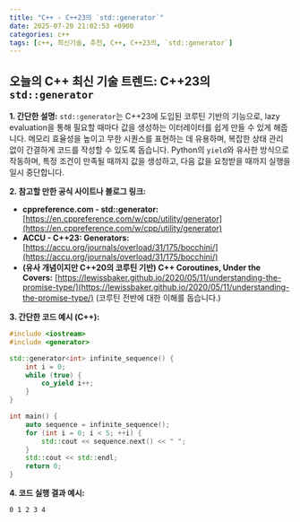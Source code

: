 ```yaml
---
title: "C++ - C++23의 `std::generator`"
date: 2025-07-20 21:02:53 +0900
categories: c++
tags: [c++, 최신기술, 추천, C++, C++23의, `std::generator`]
---
```


## 오늘의 C++ 최신 기술 트렌드: **C++23의 `std::generator`**

**1. 간단한 설명:**
`std::generator`는 C++23에 도입된 코루틴 기반의 기능으로, lazy evaluation을 통해 필요할 때마다 값을 생성하는 이터레이터를 쉽게 만들 수 있게 해줍니다. 메모리 효율성을 높이고 무한 시퀀스를 표현하는 데 유용하며, 복잡한 상태 관리 없이 간결하게 코드를 작성할 수 있도록 돕습니다. Python의 `yield`와 유사한 방식으로 작동하며, 특정 조건이 만족될 때까지 값을 생성하고, 다음 값을 요청받을 때까지 실행을 일시 중단합니다.

**2. 참고할 만한 공식 사이트나 블로그 링크:**

*   **cppreference.com - std::generator:** [https://en.cppreference.com/w/cpp/utility/generator](https://en.cppreference.com/w/cpp/utility/generator)
*   **ACCU - C++23: Generators:** [https://accu.org/journals/overload/31/175/bocchini/](https://accu.org/journals/overload/31/175/bocchini/)
*   **(유사 개념이지만 C++20의 코루틴 기반) C++ Coroutines, Under the Covers:** [https://lewissbaker.github.io/2020/05/11/understanding-the-promise-type/](https://lewissbaker.github.io/2020/05/11/understanding-the-promise-type/) (코루틴 전반에 대한 이해를 돕습니다.)

**3. 간단한 코드 예시 (C++):**

```cpp
#include <iostream>
#include <generator>

std::generator<int> infinite_sequence() {
    int i = 0;
    while (true) {
        co_yield i++;
    }
}

int main() {
    auto sequence = infinite_sequence();
    for (int i = 0; i < 5; ++i) {
        std::cout << sequence.next() << " ";
    }
    std::cout << std::endl;
    return 0;
}
```

**4. 코드 실행 결과 예시:**

```
0 1 2 3 4
```


